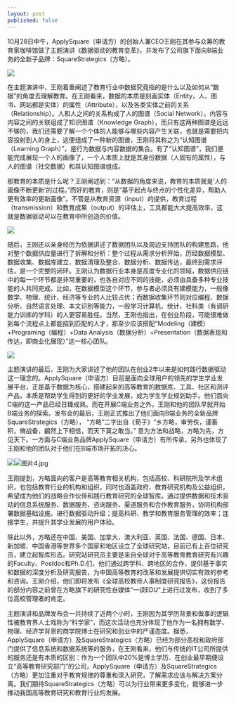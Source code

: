 ```yaml
---
layout: post
published: false
---
```

10月28日中午，ApplySquare（申请方）的创始人兼CEO王刚在其参与众筹的教育家咖啡馆做了主题演讲《数据驱动的教育变革》，并发布了公司旗下面向B端业务的全新子品牌：SquareStrategics（方略）。

![]({{site.baseurl}}/image/%E5%9B%BE%E7%89%871.jpg)

在主题演讲中，王刚着重阐述了教育行业中数据究竟指的是什么以及如何从“数据”的角度去理解教育。在王刚看来，数据的本质是刻画实体（Entity，人、图书、网站都是实体）的属性（Attribute），以及各类实体之前的关系（Relationship）。人和人之间的关系构成了人的图谱（Social Network），内容与内容之间的关联组成了知识图谱（Knowledge Graph），而只有这两种图谱是远远不够的，我们还需要了解一个个体的人能够与哪些内容产生关联，也就是需要把内容投射到人的身上，这便组成了一种新的图谱，王刚将其称之为“认知图谱（Learning Graph）”，是行为数据与内容数据的集合。有了“认知图谱”，我们便能完成展现一个人的画像了，一个人本质上就是其身份数据（人固有的属性），与人的图谱（社交数据）和其认知图谱组成。

那教育的本质是什么呢？王刚阐述到：“从数据的角度来说，教育的本质就是‘人的画像不断更新’的过程。”而好的教育，则是“基于起点与终点的个性化差异，帮助人更有效率的更新画像”。不管是从教育资源（input）的提供，教育过程（transmission）和教育成果（output）的评估上，工具都能大大提高效率，这就是数据驱动可以在教育中所创造的价值。

![]({{site.baseurl}}/image/%E5%9B%BE%E7%89%872.jpg)

随后，王刚还以亲身经历为依据讲述了数据团队以及周边支持团队的构建思路，他对整个数据供应量进行了拆解和分析：整个过程从需求分析开始，历经数据模型、数据收集、数据库建立、数据清理及整合、数据分析、数据传达，最终到需求评估，是一个完整的闭环。王刚认为数据行业本身是高度专业化的领域，数据供应链中的每一个环节都是非常重要的，也各自对应不同的技能，必须由具备多种专业技能的人共同完成。比如，在数据模型这个环节，参与者必须具有建模能力，一般像数学、物理、统计、经济等专业的人比较占优；而数据收集环节则对应编程、数据分析、自然语言处理、本文识别等能力，一般学习计算机、统计、社科类（有调研能力训练的学科）的人更容易胜任。当然，王刚也指出，在创业阶段，可能很难做到每个流程点上都能招到匹配的人才，那至少应该搭配“Modeling（建模）+Programing（编程）+Data Analysis（数据分析）+Presentation（数据表现和传达，即商业化展现）”这一核心团队。

![]({{site.baseurl}}/image/%E5%9B%BE%E7%89%873.jpg)

主题演讲的最后，王刚为大家讲述了他的团队在创业2年以来是如何践行数据驱动这一理念的。ApplySquare（申请方）目前是面向全球用户的领先的学生学业发展平台，正是基于数据为核心，搭建起来的高等教育的数据库、工具、社区和测评产品，本质是帮助学生得到的更好的学业发展，成为学生学业规划助手。他们面向C端的这一产品已经日臻成熟。而在开展C端业务之外，王刚和他的团队早就开始B端业务的探索。发布会的最后，王刚正式推出了他们面向B端业务的全新品牌SquareStrategics（方略）， “方略”二字出自《荀子》“乡方略，审劳佚，谨畜积，脩战备，齺然上下相信，而天下莫之敢当。” 意为方法和战略，方略为先，方见天下。一方面与C端业务品牌ApplySquare（申请方）有所传承，另外也体现了王刚和他的团队对于他们在B端市场开拓的决心。

![]({{site.baseurl}}/image/%E5%9B%BE%E7%89%874.jpg)![图片4.jpg]({{site.baseurl}}/image/图片4.jpg)

王刚提到，方略面向的客户是高等教育相关机构，包括高校、科研院所及学术组织，也包括教育行业的机构和组织，同时也涵盖政府、教育研究机构及公益组织，希望成为他们的战略合作伙伴和践行教育研究的全球智库。通过提供数据和技术驱动的信息系统服务、数据服务、咨询服务、渠道服务和合作教育服务，协同机构部署数据基础设施，进行数据驱动升级；提高科研、教学和教育服务管理的效率；连接学生，并提升其学业发展的用户体验。

除此以外，方略还在中国、美国、加拿大、澳大利亚、英国、法国、德国、日本、新加坡、中国香港等世界多个国家和地区设立了全球研究站，目前已有上百位研究员，建立起智库形态。研究站研究员主要是来自全球对于高等教育教育研究有兴趣的Faculty、Postdoc和Ph.D.们，他们通过跨学科、跨地区的合作，提供基于事实和数据的深度分析及研究报告，为中国高等教育的改革和发展提供切实有效的参考和咨询。王刚介绍，他们即将发布《全球高校教师人事制度研究报告》，这份报告的部分内容之前曾在方略旗下的研究性自媒体“一读EDU”上进行过发布，收到了多位高校管理者的肯定。

主题演讲和品牌发布会一共持续了近两个小时，王刚因为其学历背景和做事的逻辑性被教育界人士戏称为“科学家”，而这次活动也充分体现了他作为一名拥有数学、物理、经济学背景的商学院博士在研究和创业中的严谨态度。据悉，ApplySquare（申请方）及SquareStrategics（方略）已经为部分高校和政府部门提供了信息系统和数据系统等的服务，在王刚看来，他们与传统的IT公司所提供的服务还是有本质的区别：作为一个团队中20%是博士学历、在创业最早期便设立“高等教育研究部门”的公司，ApplySquare（申请方）及SquareStrategics（方略）更加注重对于教育规律的尊重和深入研究，了解需求应该与解决方案分离。我们期待SquareStrategics（方略）可以为行业带来更多变化，能够进一步推动我国高等教育研究和教育行业的发展。